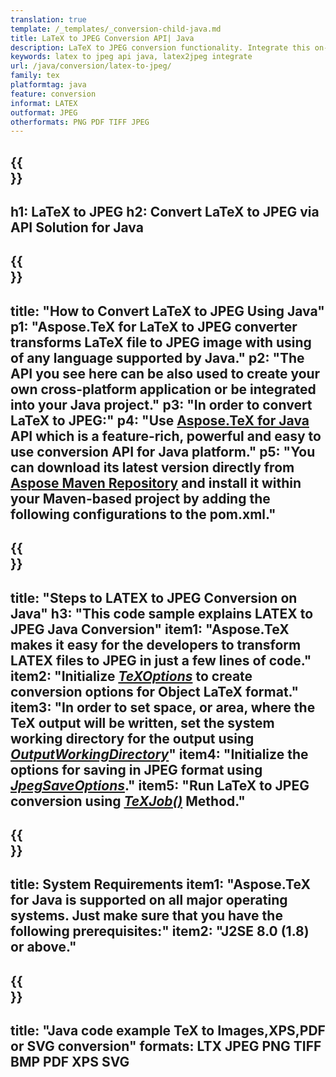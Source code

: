 ```yaml
---
translation: true
template: /_templates/_conversion-child-java.md
title: LaTeX to JPEG Conversion API| Java 
description: LaTeX to JPEG conversion functionality. Integrate this on-premise Java library into your project or use cross-platform applications to convert LaTeX to JPEG.
keywords: latex to jpeg api java, latex2jpeg integrate
url: /java/conversion/latex-to-jpeg/
family: tex
platformtag: java
feature: conversion
informat: LATEX
outformat: JPEG
otherformats: PNG PDF TIFF JPEG
---
```


{{<section banner>}}
---
h1: LaTeX to JPEG
h2: Convert LaTeX to JPEG via API Solution for Java
---

{{<section overview>}}
---
title: "How to Convert LaTeX to JPEG Using Java"
p1: "Aspose.TeX for LaTeX to JPEG converter transforms LaTeX file to JPEG image with using of any language supported by Java."
p2: "The API you see here can be also used to create your own cross-platform application or be integrated into your Java project."
p3: "In order to convert LaTeX to JPEG:"
p4: "Use [Aspose.TeX for Java](https://products.aspose.com/tex/java) API which is a feature-rich, powerful and easy to use conversion API for Java platform."
p5: "You can download its latest version directly from [Aspose Maven Repository](https://repository.aspose.com/tex/) and install it within your Maven-based project by adding the following configurations to the pom.xml."
---

{{<section feature1>}}
---
title: "Steps to LATEX to JPEG Conversion on Java"
h3: "This code sample explains LATEX to JPEG Java Conversion"
item1: "Aspose.TeX makes it easy for the developers to transform LATEX files to JPEG in just a few lines of code."
item2: "Initialize [*TeXOptions*](https://reference.aspose.com/tex/java/com.aspose.tex/TeXOptions) to create conversion options for Object LaTeX format."
item3: "In order to set space, or area, where the TeX output will be written, set the system working directory for the output using [*OutputWorkingDirectory*](https://reference.aspose.com/tex/java/com.aspose.tex/TeXOptions#getOutputWorkingDirectory--)"
item4: "Initialize the options for saving in JPEG format using [*JpegSaveOptions*](https://reference.aspose.com/tex/java/com.aspose.tex.rendering/JpegSaveOptions)."
item5: "Run LaTeX to JPEG conversion using [*TeXJob()*](https://reference.aspose.com/tex/java/com.aspose.tex/TeXJob) Method."
---

{{<section feature2>}}
---
title: System Requirements
item1: "Aspose.TeX for Java is supported on all major operating systems. Just make sure that you have the following prerequisites:"
item2: "J2SE 8.0 (1.8) or above."
---

{{<section widget>}}
---
title: "Java code example TeX to Images,XPS,PDF or SVG conversion"
formats: LTX JPEG PNG TIFF BMP PDF XPS SVG
---